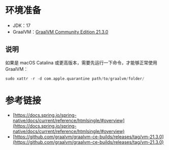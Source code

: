 
# 环境准备

- JDK：17
- GraalVM：[GraalVM Community Edition 21.3.0](https://github.com/graalvm/graalvm-ce-builds/releases/tag/vm-21.3.0)

## 说明

如果是 macOS Catalina 或更高版本，需要先运行一下命令，才能够正常使用 GraalVM：

```c
sudo xattr -r -d com.apple.quarantine path/to/graalvm/folder/
```



# 参考链接

- [https://docs.spring.io/spring-native/docs/current/reference/htmlsingle/#overview](https://docs.spring.io/spring-native/docs/current/reference/htmlsingle/#overview)
- [https://github.com/graalvm/graalvm-ce-builds/releases/tag/vm-21.3.0](https://github.com/graalvm/graalvm-ce-builds/releases/tag/vm-21.3.0)